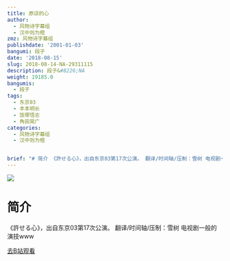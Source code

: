 ```yaml
---
title: 原谅的心
author:
  - 风物诗字幕组
  - 汉中则为橙
zmz: 风物诗字幕组
publishdate: '2001-01-03'
bangumi: 段子
date: '2018-08-15'
slug: 2018-08-14-NA-29311115
description: 段子&#8226;NA
weight: 19185.0
bangumis:
  - 段子
tags:
  - 东京03
  - 丰本明长
  - 饭塚悟志
  - 角田晃广
categories:
  - 风物诗字幕组
  - 汉中则为橙


brief: "# 简介 《許せる心》，出自东京03第17次公演。 翻译/时间轴/压制：雪树 电视剧一般的演技www"
---
```

![](https://i.imgur.com/TYt62gH.jpg)
# 简介  
《許せる心》，出自东京03第17次公演。
翻译/时间轴/压制：雪树
电视剧一般的演技www  

[去B站观看](https://www.bilibili.com/video/av29311115/)
 
